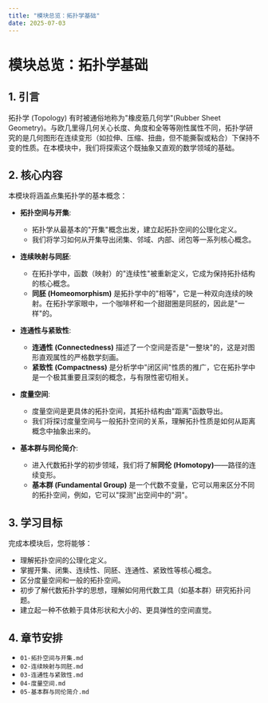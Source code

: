 ```yaml
---
title: "模块总览：拓扑学基础"
date: 2025-07-03
---
```


# 模块总览：拓扑学基础

## 1. 引言

拓扑学 (Topology) 有时被通俗地称为"橡皮筋几何学"(Rubber Sheet Geometry)。与欧几里得几何关心长度、角度和全等等刚性属性不同，拓扑学研究的是几何图形在连续变形（如拉伸、压缩、扭曲，但不能撕裂或粘合）下保持不变的性质。在本模块中，我们将探索这个既抽象又直观的数学领域的基础。

## 2. 核心内容

本模块将涵盖点集拓扑学的基本概念：

-   **拓扑空间与开集**:
    -   拓扑学从最基本的"开集"概念出发，建立起拓扑空间的公理化定义。
    -   我们将学习如何从开集导出闭集、邻域、内部、闭包等一系列核心概念。

-   **连续映射与同胚**:
    -   在拓扑学中，函数（映射）的"连续性"被重新定义，它成为保持拓扑结构的核心概念。
    -   **同胚 (Homeomorphism)** 是拓扑学中的"相等"，它是一种双向连续的映射。在拓扑学家眼中，一个咖啡杯和一个甜甜圈是同胚的，因此是"一样"的。

-   **连通性与紧致性**:
    -   **连通性 (Connectedness)** 描述了一个空间是否是"一整块"的，这是对图形直观属性的严格数学刻画。
    -   **紧致性 (Compactness)** 是分析学中"闭区间"性质的推广，它在拓扑学中是一个极其重要且深刻的概念，与有限性密切相关。

-   **度量空间**:
    -   度量空间是更具体的拓扑空间，其拓扑结构由"距离"函数导出。
    -   我们将探讨度量空间与一般拓扑空间的关系，理解拓扑性质是如何从距离概念中抽象出来的。

-   **基本群与同伦简介**:
    -   进入代数拓扑学的初步领域，我们将了解**同伦 (Homotopy)**——路径的连续变形。
    -   **基本群 (Fundamental Group)** 是一个代数不变量，它可以用来区分不同的拓扑空间，例如，它可以"探测"出空间中的"洞"。

## 3. 学习目标

完成本模块后，您将能够：

-   理解拓扑空间的公理化定义。
-   掌握开集、闭集、连续性、同胚、连通性、紧致性等核心概念。
-   区分度量空间和一般的拓扑空间。
-   初步了解代数拓扑学的思想，理解如何用代数工具（如基本群）研究拓扑问题。
-   建立起一种不依赖于具体形状和大小的、更具弹性的空间直觉。

## 4. 章节安排

-   `01-拓扑空间与开集.md`
-   `02-连续映射与同胚.md`
-   `03-连通性与紧致性.md`
-   `04-度量空间.md`
-   `05-基本群与同伦简介.md` 